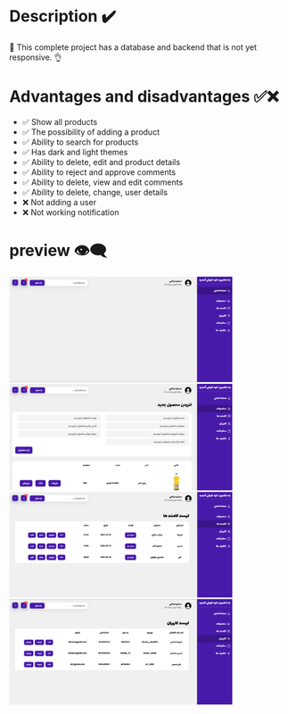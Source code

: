 # Description ✔️


🔷 This complete project has a database and backend that is not yet responsive. 👌


# Advantages and disadvantages ✅❌

- ✅ Show all products
- ✅ The possibility of adding a product
- ✅ Ability to search for products
- ✅ Has dark and light themes
- ✅ Ability to delete, edit and product details
- ✅ Ability to reject and approve comments
- ✅ Ability to delete, view and edit comments
- ✅ Ability to delete, change, user details
- ❌ Not adding a user
- ❌ Not working notification

# preview 👁️‍🗨️

<img width="400px" src="https://github.com/Mahdimkh1384/Admin-Dashboard/blob/master/FrontEnd/Screenshot/Screenshot%202025-06-30%20112945.png?raw=true" /> <img width="400px" src="https://github.com/Mahdimkh1384/Admin-Dashboard/blob/master/FrontEnd/Screenshot/Screenshot%202025-06-30%20112958.png?raw=true" />
<img width="400px" src="https://github.com/Mahdimkh1384/Admin-Dashboard/blob/master/FrontEnd/Screenshot/Screenshot%202025-06-30%20113018.png?raw=true" />
<img width="400px" src="https://github.com/Mahdimkh1384/Admin-Dashboard/blob/master/FrontEnd/Screenshot/Screenshot%202025-06-30%20113030.png?raw=true" />
